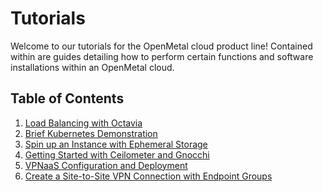 # Tutorials

Welcome to our tutorials for the OpenMetal cloud product line! Contained within are
guides detailing how to perform certain functions and software installations
within an OpenMetal cloud.

## Table of Contents

1. [Load Balancing with Octavia](lb-with-octavia)
2. [Brief Kubernetes Demonstration](magnum-and-kubernetes)
3. [Spin up an Instance with Ephemeral Storage](ephemeral-storage)
4. [Getting Started with Ceilometer and Gnocchi](telemetry)
5. [VPNaaS Configuration and Deployment](vpnaas-configure-deploy.md)
6. [Create a Site-to-Site VPN Connection with Endpoint Groups](create-site-to-site-vpn.md)
